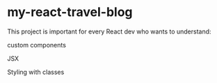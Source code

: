 # my-react-travel-blog

This project is important for every React dev who wants to understand:

custom components

JSX

Styling with classes
